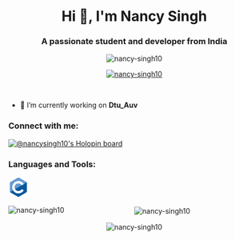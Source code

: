 <h1 align="center">Hi 👋, I'm Nancy Singh</h1>
<h3 align="center">A passionate student and developer from India</h3>

<p align="center"> <img src="https://komarev.com/ghpvc/?username=nancy-singh10&label=Profile%20views&color=0e75b6&style=flat" alt="nancy-singh10" /> </p>

<p align="center"> <a href="https://github.com/ryo-ma/github-profile-trophy"><img src="https://github-profile-trophy.vercel.app/?username=nancy-singh10" alt="nancy-singh10" /></a> </p>

<p align="center"> <a href="https://twitter.com/" target="blank"><img src="https://img.shields.io/twitter/follow/?logo=twitter&style=for-the-badge" alt="" /></a> </p>

- 🔭 I’m currently working on **Dtu_Auv**

<h3 align="left">Connect with me:</h3>
<a href="https://holopin.io/@nancysingh10">
  <img src="https://holopin.me/nancysingh10/" alt="@nancysingh10's Holopin board" />
</a>

<h3 align="left">Languages and Tools:</h3>
<p align="left"> 
  <a href="https://www.cprogramming.com/" target="_blank" rel="noreferrer"> 
    <img src="https://raw.githubusercontent.com/devicons/devicon/master/icons/c/c-original.svg" alt="c" width="40" height="40"/> 
  </a> 
  <!-- Add more icons for your languages and tools here -->
</p>

<p align="center">
  <img align="left" src="https://github-readme-stats.vercel.app/api/top-langs?username=nancy-singh10&show_icons=true&locale=en&layout=compact" alt="nancy-singh10" />
</p>

<p align="center">
  <img align="center" src="https://github-readme-stats.vercel.app/api?username=nancy-singh10&show_icons=true&locale=en" alt="nancy-singh10" />
</p>

<p align="center">
  <img align="center" src="https://github-readme-streak-stats.herokuapp.com/?user=nancy-singh10&" alt="nancy-singh10" />
</p>
